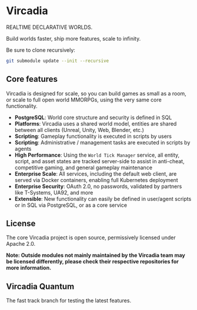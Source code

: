 # Vircadia

REALTIME DECLARATIVE WORLDS.

Build worlds faster, ship more features, scale to infinity.

Be sure to clone recursively:

```sh
git submodule update --init --recursive
```

## Core features

Vircadia is designed for scale, so you can build games as small as a room, or scale to full open world MMORPGs, using the very same core functionality.

* **PostgreSQL**: World core structure and security is defined in SQL
* **Platforms**: Vircadia uses a shared world model, entities are shared between all clients (Unreal, Unity, Web, Blender, etc.)
* **Scripting**: Gameplay functionality is executed in scripts by users
* **Scripting**: Administrative / management tasks are executed in scripts by agents
* **High Performance**: Using the `World Tick Manager` service, all entity, script, and asset states are tracked server-side to assist in anti-cheat, competitive gaming, and general gameplay maintenance
* **Enterprise Scale**: All services, including the default web client, are served via Docker containers, enabling full Kubernetes deployment
* **Enterprise Security**: OAuth 2.0, no passwords, validated by partners like T-Systems, UA92, and more
* **Extensible**: New functionality can easily be defined in user/agent scripts or in SQL via PostgreSQL, or as a core service

## License

The core Vircadia project is open source, permissively licensed under Apache 2.0.

**Note: Outside modules not mainly maintained by the Vircadia team may be licensed differently, please check their respective repositories for more information.**

## Vircadia Quantum

The fast track branch for testing the latest features.